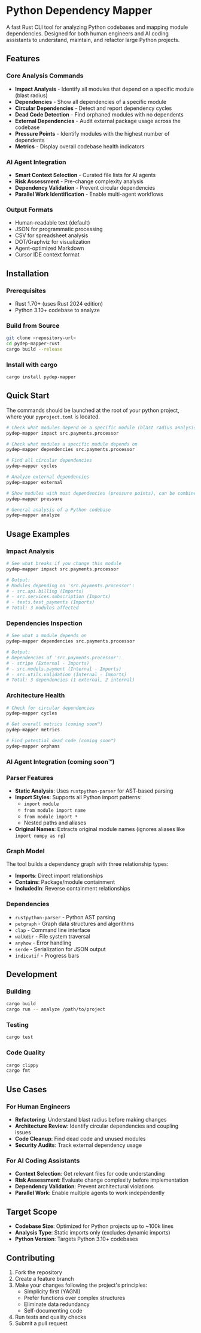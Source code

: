 # Python Dependency Mapper

A fast Rust CLI tool for analyzing Python codebases and mapping module dependencies. Designed for both human engineers and AI coding assistants to understand, maintain, and refactor large Python projects.

## Features

### Core Analysis Commands
- **Impact Analysis** - Identify all modules that depend on a specific module (blast radius)
- **Dependencies** - Show all dependencies of a specific module
- **Circular Dependencies** - Detect and report dependency cycles
- **Dead Code Detection** - Find orphaned modules with no dependents
- **External Dependencies** - Audit external package usage across the codebase
- **Pressure Points** - Identify modules with the highest number of dependents
- **Metrics** - Display overall codebase health indicators

### AI Agent Integration
- **Smart Context Selection** - Curated file lists for AI agents
- **Risk Assessment** - Pre-change complexity analysis
- **Dependency Validation** - Prevent circular dependencies
- **Parallel Work Identification** - Enable multi-agent workflows

### Output Formats
- Human-readable text (default)
- JSON for programmatic processing
- CSV for spreadsheet analysis
- DOT/Graphviz for visualization
- Agent-optimized Markdown
- Cursor IDE context format

## Installation

### Prerequisites
- Rust 1.70+ (uses Rust 2024 edition)
- Python 3.10+ codebase to analyze

### Build from Source
```bash
git clone <repository-url>
cd pydep-mapper-rust
cargo build --release
```

### Install with cargo

```bash
cargo install pydep-mapper
```

## Quick Start

The commands should be launched at the root of your python project, where your `pyproject.toml` is located.

```bash
# Check what modules depend on a specific module (blast radius analysis)
pydep-mapper impact src.payments.processor

# Check what modules a specific module depends on
pydep-mapper dependencies src.payments.processor

# Find all circular dependencies
pydep-mapper cycles

# Analyze external dependencies
pydep-mapper external

# Show modules with most dependencies (pressure points), can be combined with grep or head
pydep-mapper pressure

# General analysis of a Python codebase
pydep-mapper analyze
```

## Usage Examples

### Impact Analysis
```bash
# See what breaks if you change this module
pydep-mapper impact src.payments.processor

# Output:
# Modules depending on 'src.payments.processor':
# - src.api.billing (Imports)
# - src.services.subscription (Imports)
# - tests.test_payments (Imports)
# Total: 3 modules affected
```

### Dependencies Inspection
```bash
# See what a module depends on
pydep-mapper dependencies src.payments.processor

# Output:
# Dependencies of 'src.payments.processor':
# - stripe (External - Imports)
# - src.models.payment (Internal - Imports)
# - src.utils.validation (Internal - Imports)
# Total: 3 dependencies (1 external, 2 internal)
```

### Architecture Health
```bash
# Check for circular dependencies
pydep-mapper cycles

# Get overall metrics (coming soon™)
pydep-mapper metrics

# Find potential dead code (coming soon™)
pydep-mapper orphans
```

### AI Agent Integration (coming soon™)

### Parser Features
- **Static Analysis**: Uses `rustpython-parser` for AST-based parsing
- **Import Styles**: Supports all Python import patterns:
  - `import module`
  - `from module import name`
  - `from module import *`
  - Nested paths and aliases
- **Original Names**: Extracts original module names (ignores aliases like `import numpy as np`)

### Graph Model
The tool builds a dependency graph with three relationship types:
- **Imports**: Direct import relationships
- **Contains**: Package/module containment
- **IncludedIn**: Reverse containment relationships

### Dependencies
- `rustpython-parser` - Python AST parsing
- `petgraph` - Graph data structures and algorithms
- `clap` - Command line interface
- `walkdir` - File system traversal
- `anyhow` - Error handling
- `serde` - Serialization for JSON output
- `indicatif` - Progress bars

## Development

### Building
```bash
cargo build
cargo run -- analyze /path/to/project
```

### Testing
```bash
cargo test
```

### Code Quality
```bash
cargo clippy
cargo fmt
```

## Use Cases

### For Human Engineers
- **Refactoring**: Understand blast radius before making changes
- **Architecture Review**: Identify circular dependencies and coupling issues
- **Code Cleanup**: Find dead code and unused modules
- **Security Audits**: Track external dependency usage

### For AI Coding Assistants
- **Context Selection**: Get relevant files for code understanding
- **Risk Assessment**: Evaluate change complexity before implementation
- **Dependency Validation**: Prevent architectural violations
- **Parallel Work**: Enable multiple agents to work independently

## Target Scope
- **Codebase Size**: Optimized for Python projects up to ~100k lines
- **Analysis Type**: Static imports only (excludes dynamic imports)
- **Python Version**: Targets Python 3.10+ codebases

## Contributing

1. Fork the repository
2. Create a feature branch
3. Make your changes following the project's principles:
   - Simplicity first (YAGNI)
   - Prefer functions over complex structures
   - Eliminate data redundancy
   - Self-documenting code
4. Run tests and quality checks
5. Submit a pull request
